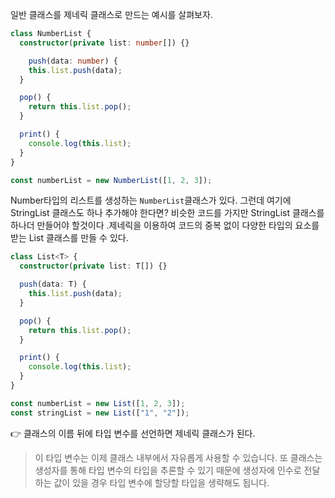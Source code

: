 
일반 클래스를 제네릭 클래스로 만드는 예시를 살펴보자.

```typescript
class NumberList {
  constructor(private list: number[]) {}

	push(data: number) {
    this.list.push(data);
  }

  pop() {
    return this.list.pop();
  }

  print() {
    console.log(this.list);
  }
}

const numberList = new NumberList([1, 2, 3]);
```

Number타입의 리스트를 생성하는 `NumberList`클래스가 있다.
그런데 여기에 StringList 클래스도 하나 추가해야 한다면? 비슷한 코드를 가지만 StringList 클래스를 하나더 만들어야 할것이다 .제네릭을 이용하여 코드의 중복 없이 다양한 타입의 요소를 받는 List 클래스를 만들 수 있다.

```typescript
class List<T> {
  constructor(private list: T[]) {}

  push(data: T) {
    this.list.push(data);
  }

  pop() {
    return this.list.pop();
  }

  print() {
    console.log(this.list);
  }
}

const numberList = new List([1, 2, 3]);
const stringList = new List(["1", "2"]);
```
👉 클래스의 이름 뒤에 타입 변수를 선언하면 제네릭 클래스가 된다.

> 이 타입 변수는 이제 클래스 내부에서 자유롭게 사용할 수 있습니다. 또 클래스는 생성자를 통해 타입 변수의 타입을 추론할 수 있기 때문에 생성자에 인수로 전달하는 값이 있을 경우 타입 변수에 할당할 타입을 생략해도 됩니다.

